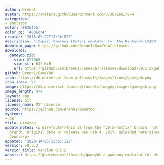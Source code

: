 ```yaml
---
author: Drenn1
avatar: https://avatars.githubusercontent.com/u/3671681?v=4
categories:
- emulator
color: '#836f25'
color_bg: '#806c24'
created: '2013-02-22T17:16:52Z'
description: '[Super] Gameboy [Color] emulator for the Nintendo [3]DS'
download_page: https://github.com/Drenn1/GameYob/releases
downloads:
  gameyob.zip:
    size: 627066
    size_str: 612 KiB
    url: https://github.com/Drenn1/GameYob/releases/download/v0.5.2/gameyob.zip
github: Drenn1/GameYob
icon: https://db.universal-team.net/assets/images/icons/gameyob.png
icon_index: 27
image: https://db.universal-team.net/assets/images/images/gameyob.png
image_length: 474
layout: app
license: mit
license_name: MIT License
source: https://github.com/Drenn1/GameYob
systems:
- DS
title: GameYob
update_notes: <p dir="auto">This is from the "v0.5-hotfix" branch, not the "master"
  branch. Original date of release was Feb 4, 2017. Uploaded here since FileTrip is
  down.</p>
updated: '2020-10-05T13:52:12Z'
version: v0.5.2
version_title: Version 0.5.2
website: https://gbatemp.net/threads/gameyob-a-gameboy-emulator-for-ds.343407/
---
```

